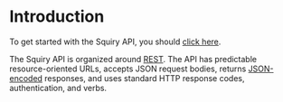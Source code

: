 # Introduction

To get started with the Squiry API, you should [click here](https://us-central1-squiry-4f678.cloudfunctions.net/api/).

The Squiry API is organized around [REST](http://en.wikipedia.org/wiki/Representational_State_Transfer). The API has predictable resource-oriented URLs, accepts JSON request bodies, returns [JSON-encoded](http://www.json.org/) responses, and uses standard HTTP response codes, authentication, and verbs.

